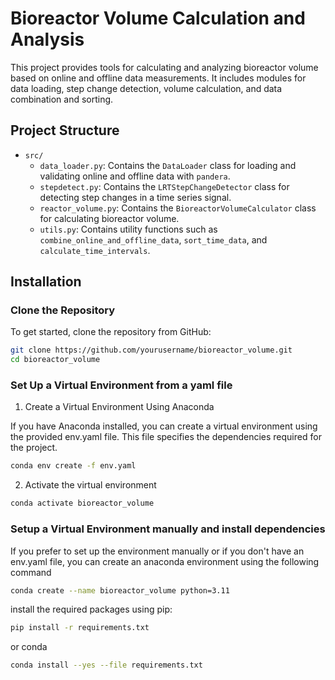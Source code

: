# Bioreactor Volume Calculation and Analysis

This project provides tools for calculating and analyzing bioreactor volume based on online and offline data measurements. It includes modules for data loading, step change detection, volume calculation, and data combination and sorting.

## Project Structure

- `src/`
  - `data_loader.py`: Contains the `DataLoader` class for loading and validating online and offline data with `pandera`.
  - `stepdetect.py`: Contains the `LRTStepChangeDetector` class for detecting step changes in a time series signal.
  - `reactor_volume.py`: Contains the `BioreactorVolumeCalculator` class for calculating bioreactor volume.
  - `utils.py`: Contains utility functions such as `combine_online_and_offline_data`, `sort_time_data`, and `calculate_time_intervals`.

## Installation

### Clone the Repository

To get started, clone the repository from GitHub:

```sh
git clone https://github.com/yourusername/bioreactor_volume.git
cd bioreactor_volume
```
### Set Up a Virtual Environment from a yaml file
1. Create a Virtual Environment Using Anaconda

If you have Anaconda installed, you can create a virtual environment using the provided env.yaml file. This file specifies the dependencies required for the project.

```sh
conda env create -f env.yaml
```
2. Activate the virtual environment

```sh
conda activate bioreactor_volume
```
### Setup a Virtual Environment manually and install dependencies
If you prefer to set up the environment manually or if you don't have an env.yaml file, you can create an anaconda environment using the following command 

```sh
conda create --name bioreactor_volume python=3.11
```

install the required packages using pip:

```sh
pip install -r requirements.txt
```
or conda

```sh
conda install --yes --file requirements.txt
```
